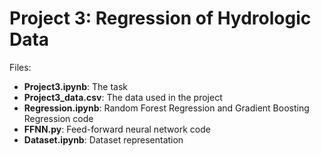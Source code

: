 # Project 3: Regression of Hydrologic Data
Files:
* **Project3.ipynb**: The task
* **Project3_data.csv**: The data used in the project
* **Regression.ipynb**: Random Forest Regression and Gradient Boosting Regression code
* **FFNN.py**: Feed-forward neural network code
* **Dataset.ipynb**: Dataset representation

